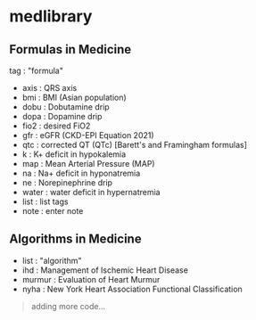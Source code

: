# medlibrary
## Formulas in Medicine  
  
tag        :        "formula"  
  
- axis        :    QRS axis  
- bmi        :    BMI (Asian population)  
- dobu        :    Dobutamine drip  
- dopa        :    Dopamine drip  
- fio2        :    desired FiO2  
- gfr        :    eGFR (CKD-EPI Equation 2021)  
- qtc        :    corrected QT (QTc) [Barett's and Framingham formulas]  
- k        :    K+ deficit in hypokalemia  
- map        :    Mean Arterial Pressure (MAP)  
- na        :    Na+ deficit in hyponatremia  
- ne        :    Norepinephrine drip  
- water        :    water deficit in hypernatremia  
- list        :    list tags  
- note        :    enter note  
  
## Algorithms in Medicine
  
- list  : "algorithm"  
- ihd   : Management of Ischemic Heart Disease  
- murmur  : Evaluation of Heart Murmur
- nyha  : New York Heart Association Functional Classification  
  
> adding more code...
